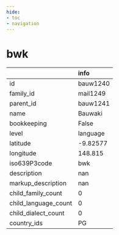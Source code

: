 ```yaml
---
hide:
- toc
- navigation
---
```

# bwk
|                      | info     |
|:---------------------|:---------|
| id                   | bauw1240 |
| family_id            | mail1249 |
| parent_id            | bauw1241 |
| name                 | Bauwaki  |
| bookkeeping          | False    |
| level                | language |
| latitude             | -9.82577 |
| longitude            | 148.815  |
| iso639P3code         | bwk      |
| description          | nan      |
| markup_description   | nan      |
| child_family_count   | 0        |
| child_language_count | 0        |
| child_dialect_count  | 0        |
| country_ids          | PG       |
